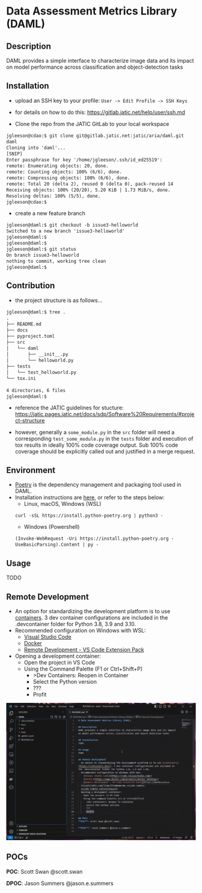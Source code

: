 # Data Assessment Metrics Library (DAML)

## Description
DAML provides a simple interface to characterize image data and its impact on model performance across classification and object-detection tasks

## Installation
- upload an SSH key to your profile:
`User -> Edit Profile -> SSH Keys`

- for details on how to do this: https://gitlab.jatic.net/help/user/ssh.md

- Clone the repo from the JATIC GitLab to your local workspace
```
jgleeson@cdao:$ git clone git@gitlab.jatic.net:jatic/aria/daml.git daml
Cloning into 'daml'...
[SNIP]
Enter passphrase for key '/home/jgleeson/.ssh/id_ed25519':
remote: Enumerating objects: 20, done.
remote: Counting objects: 100% (6/6), done.
remote: Compressing objects: 100% (6/6), done.
remote: Total 20 (delta 2), reused 0 (delta 0), pack-reused 14
Receiving objects: 100% (20/20), 5.20 KiB | 1.73 MiB/s, done.
Resolving deltas: 100% (5/5), done.
jgleeson@cdao:$
```

- create a new feature branch
```
jgleeson@daml:$ git checkout -b issue3-helloworld
Switched to a new branch 'issue3-helloworld'
jgleeson@daml:$
jgleeson@daml:$
jgleeson@daml:$ git status
On branch issue3-helloworld
nothing to commit, working tree clean
jgleeson@daml:$
```

## Contribution
- the project structure is as follows...
```
jgleeson@daml:$ tree .
.
├── README.md
├── docs
├── pyproject.toml
├── src
│   └── daml
│       ├── __init__.py
│       └── helloworld.py
├── tests
│   └── test_helloworld.py
└── tox.ini

4 directories, 6 files
jgleeson@daml:$
```
- reference the JATIC guidelines for stucture: https://jatic.pages.jatic.net/docs/sdp/Software%20Requirements/#project-structure

- however, generally a `some_module.py` in the `src` folder will need a corresponding `test_some_module.py` in the `tests` folder and execution of tox results in ideally 100% code coverage output. Sub 100% code coverage should be explicitly called out and justified in a merge request.

## Environment
- [Poetry](https://python-poetry.org/docs/) is the dependency management and packaging tool used in DAML.
- Installation instructions are [here](https://python-poetry.org/docs/#installation), or refer to the steps below:
  - Linux, macOS, Windows (WSL)
  ```
  curl -sSL https://install.python-poetry.org | python3 -
  ```
  - Windows (Powershell)
  ```
  (Invoke-WebRequest -Uri https://install.python-poetry.org -UseBasicParsing).Content | py -
  ```

## Usage
TODO

## Remote Development
- An option for standardizing the development platform is to use [containers](https://containers.dev/). 3 dev container configurations are included in the .devcontainer folder for Python 3.8, 3.9 and 3.10.
- Recommended configuration on Windows with WSL:
  - [Visual Studio Code](https://code.visualstudio.com/)
  - [Docker](https://www.docker.com/products/docker-desktop/)
  - [Remote Development - VS Code Extension Pack](https://marketplace.visualstudio.com/items?itemName=ms-vscode-remote.vscode-remote-extensionpack)
- Opening a development container:
  - Open the project in VS Code
  - Using the Command Palette (F1 or Ctrl+Shift+P)
    - \>Dev Containers: Reopen in Container
    - Select the Python version
    - ???
    - Profit

![](.devcontainer/howto.gif)

## POCs
**POC**: Scott Swan @scott.swan

**DPOC**: Jason Summers @jason.e.summers
